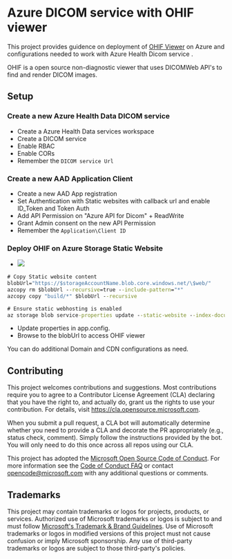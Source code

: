 # Azure DICOM service with OHIF viewer

This project provides guidence on deployment of [OHIF Viewer](https://ohif.org/) on Azure and configurations needed to work with Azure Health Dicom service .

OHIF is a open source non-diagnostic viewer that uses DICOMWeb API's to find and render DICOM images.

## Setup
### Create a new Azure Health Data DICOM service
- Create a Azure Health Data services workspace
- Create a DICOM service
- Enable RBAC
- Enable CORs
- Remember the `DICOM service Url`

### Create a new AAD Application Client
- Create a new AAD App registration
- Set Authentication with Static websites with callback url and enable ID_Token and Token Auth
- Add API Permission on "Azure API for Dicom" + ReadWrite
- Grant Admin consent on the new API Permission
- Remember the `Application\Client ID`

### Deploy OHIF on Azure Storage Static Website 

- <a href="https://portal.azure.com/#create/Microsoft.Template/uri/https%3A%2F%2Fraw.githubusercontent.com%2Fmicrosoft%2Fdicom-server%2Fmain%2Fsamples%2Ftemplates%2Fdefault-azuredeploy.json" target="_blank"><img src="https://aka.ms/deploytoazurebutton"/></a>

```cmd
# Copy Static website content
blobUrl="https://$storageAccountName.blob.core.windows.net/\$web/"
azcopy rm $blobUrl --recursive=true --include-pattern="*"
azcopy copy "build/*" $blobUrl --recursive

# Ensure static webhosting is enabled
az storage blob service-properties update --static-website --index-document "index.html" --account-name $storageAccountName --auth-mode login
```
- Update properties in app.config. 
- Browse to the blobUrl to access OHIF viewer


You can do additional Domain and CDN configurations as need.

## Contributing

This project welcomes contributions and suggestions.  Most contributions require you to agree to a
Contributor License Agreement (CLA) declaring that you have the right to, and actually do, grant us
the rights to use your contribution. For details, visit https://cla.opensource.microsoft.com.

When you submit a pull request, a CLA bot will automatically determine whether you need to provide
a CLA and decorate the PR appropriately (e.g., status check, comment). Simply follow the instructions
provided by the bot. You will only need to do this once across all repos using our CLA.

This project has adopted the [Microsoft Open Source Code of Conduct](https://opensource.microsoft.com/codeofconduct/).
For more information see the [Code of Conduct FAQ](https://opensource.microsoft.com/codeofconduct/faq/) or
contact [opencode@microsoft.com](mailto:opencode@microsoft.com) with any additional questions or comments.

## Trademarks

This project may contain trademarks or logos for projects, products, or services. Authorized use of Microsoft 
trademarks or logos is subject to and must follow 
[Microsoft's Trademark & Brand Guidelines](https://www.microsoft.com/en-us/legal/intellectualproperty/trademarks/usage/general).
Use of Microsoft trademarks or logos in modified versions of this project must not cause confusion or imply Microsoft sponsorship.
Any use of third-party trademarks or logos are subject to those third-party's policies.

